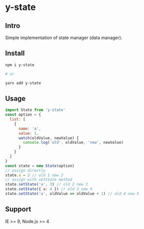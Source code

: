 # y-state

## Intro

Simple implementation of state manager (data manager).

## Install

```bash
npm i y-state

# or

yarn add y-state
```

## Usage

```js
import State from 'y-state'
const option = {
  list: [
    {
      name: 'a',
      value: 1,
      watch(oldValue, newValue) {
        console.log('old', oldValue, 'new', newValue)
      }
    }
  ]
}
const state = new State(option)
// assign directly
state.a = 2 // old 1 new 2
// assign with setState method
state.setState('a', 3) // old 2 new 3
state.setState({ a: 4 }) // old 3 new 4
state.setState('a', oldValue => oldValue + 1) // old 4 new 5
```

## Support

IE >= 9, Node.js >= 4